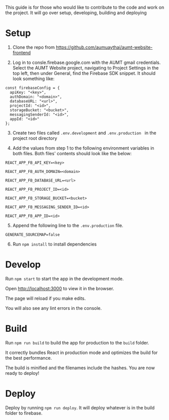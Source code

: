 This guide is for those who would like to contribute to the code and work on the project. It will go over setup, developing, building and deploying

# Setup

1. Clone the repo from https://github.com/aumuaythai/aumt-website-frontend

2. Log in to consle.firebase.google.com with the AUMT gmail credentials. Select the AUMT Website project, navigating to Project Settings in the top left, then under General, find the Firebase SDK snippet. It should look something like:
```
const firebaseConfig = {
  apiKey: "<key>",
  authDomain: "<domain>",
  databaseURL: "<url>",
  projectId: "<id>",
  storageBucket: "<bucket>",
  messagingSenderId: "<id>",
  appId: "<id>"
};
```
3. Create two files called `.env.development` and `.env.production ` in the project root directory

4. Add the values from step 1 to the following environment variables in both files. Both files' contents should look like the below:
```
REACT_APP_FB_API_KEY=<key>

REACT_APP_FB_AUTH_DOMAIN=<domain>

REACT_APP_FB_DATABASE_URL=<url>

REACT_APP_FB_PROJECT_ID=<id>

REACT_APP_FB_STORAGE_BUCKET=<bucket>

REACT_APP_FB_MESSAGING_SENDER_ID=<id>

REACT_APP_FB_APP_ID=<id>
```

5. Append the following line to the `.env.production` file.

```
GENERATE_SOURCEMAP=false
```
6. Run `npm install` to install dependencies

# Develop

Run `npm start` to start the app in the development mode.

Open [http://localhost:3000](http://localhost:3000) to view it in the browser.

The page will reload if you make edits.

You will also see any lint errors in the console.

# Build 

Run `npm run build` to build the app for production to the `build` folder.

It correctly bundles React in production mode and optimizes the build for the best performance.

The build is minified and the filenames include the hashes. You are now ready to deploy!


# Deploy

Deploy by running `npm run deploy`. It will deploy whatever is in the build folder to firebase.
